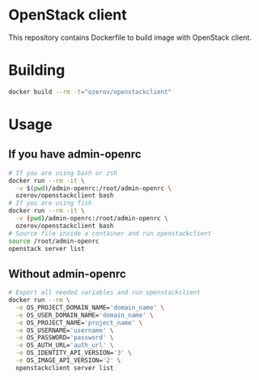 # OpenStack client

This repository contains Dockerfile to build image with OpenStack client.

# Building

```bash
docker build --rm -t="ozerov/openstackclient"
```

# Usage

## If you have admin-openrc

```bash
# If you are using bash or zsh
docker run --rm -it \
  -v $(pwd)/admin-openrc:/root/admin-openrc \
  ozerov/openstackclient bash
# If you are using fish
docker run --rm -it \
  -v (pwd)/admin-openrc:/root/admin-openrc \
  ozerov/openstackclient bash
# Source file inside a container and run openstackclient
source /root/admin-openrc
openstack server list
```

## Without admin-openrc

```bash
# Export all needed variables and run openstackclient
docker run --rm \
  -e OS_PROJECT_DOMAIN_NAME='domain_name' \
  -e OS_USER_DOMAIN_NAME='domain_name' \
  -e OS_PROJECT_NAME='project_name' \
  -e OS_USERNAME='username' \
  -e OS_PASSWORD='password' \
  -e OS_AUTH_URL='auth_url' \
  -e OS_IDENTITY_API_VERSION='3' \
  -e OS_IMAGE_API_VERSION='2' \
  openstackclient server list
```
